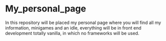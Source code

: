 # My_personal_page
In this repository will be placed my personal page where you will find all my information, minigames and an idle, everything will be in front end development totally vanilla, in which no frameworks will be used.
